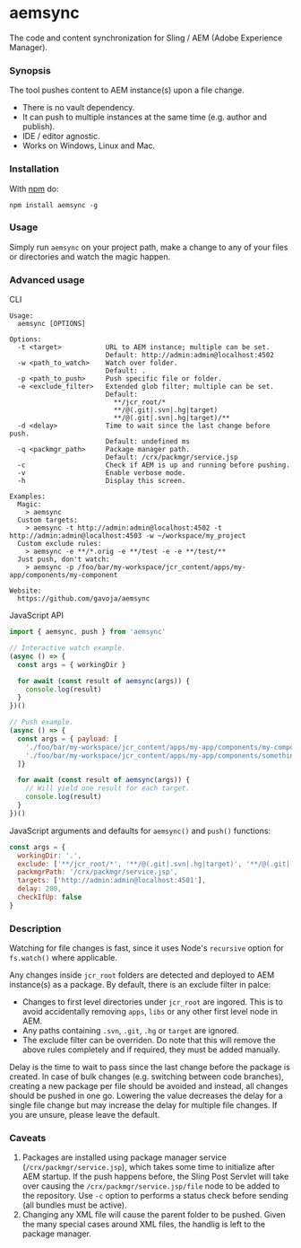 aemsync
=======

The code and content synchronization for Sling / AEM (Adobe Experience Manager).

### Synopsis

The tool pushes content to AEM instance(s) upon a file change.
* There is no vault dependency.
* It can push to multiple instances at the same time (e.g. author and publish).
* IDE / editor agnostic.
* Works on Windows, Linux and Mac.

### Installation

With [npm](http://npmjs.org) do:

```
npm install aemsync -g
```

### Usage

Simply run `aemsync` on your project path, make a change to any of your files or directories and watch the magic happen.

### Advanced usage

CLI
```
Usage:
  aemsync [OPTIONS]

Options:
  -t <target>           URL to AEM instance; multiple can be set.
                        Default: http://admin:admin@localhost:4502
  -w <path_to_watch>    Watch over folder.
                        Default: .
  -p <path_to_push>     Push specific file or folder.
  -e <exclude_filter>   Extended glob filter; multiple can be set.
                        Default:
                          **/jcr_root/*
                          **/@(.git|.svn|.hg|target)
                          **/@(.git|.svn|.hg|target)/**
  -d <delay>            Time to wait since the last change before push.
                        Default: undefined ms
  -q <packmgr_path>     Package manager path.
                        Default: /crx/packmgr/service.jsp
  -c                    Check if AEM is up and running before pushing.
  -v                    Enable verbose mode.
  -h                    Display this screen.

Examples:
  Magic:
    > aemsync
  Custom targets:
    > aemsync -t http://admin:admin@localhost:4502 -t http://admin:admin@localhost:4503 -w ~/workspace/my_project
  Custom exclude rules:
    > aemsync -e **/*.orig -e **/test -e -e **/test/**
  Just push, don't watch:
    > aemsync -p /foo/bar/my-workspace/jcr_content/apps/my-app/components/my-component

Website:
  https://github.com/gavoja/aemsync
```

JavaScript API
```JavaScript
import { aemsync, push } from 'aemsync'

// Interactive watch example.
(async () => {
  const args = { workingDir }

  for await (const result of aemsync(args)) {
    console.log(result)
  }
})()

// Push example.
(async () => {
  const args = { payload: [
    './foo/bar/my-workspace/jcr_content/apps/my-app/components/my-component',
    './foo/bar/my-workspace/jcr_content/apps/my-app/components/something-else'
  ]}

  for await (const result of aemsync(args)) {
    // Will yield one result for each target.
    console.log(result)
  }
})()
```

JavaScript arguments and defaults for `aemsync()` and `push()` functions:
```JavaScript
const args = {
  workingDir: '.',
  exclude: ['**/jcr_root/*', '**/@(.git|.svn|.hg|target)', '**/@(.git|.svn|.hg|target)/**'],
  packmgrPath: '/crx/packmgr/service.jsp',
  targets: ['http://admin:admin@localhost:4501'],
  delay: 200,
  checkIfUp: false
}
```

### Description

Watching for file changes is fast, since it uses Node's `recursive` option for `fs.watch()` where applicable.

Any changes inside `jcr_root` folders are detected and deployed to AEM instance(s) as a package. By default, there is an exclude filter in palce:
* Changes to first level directories under `jcr_root` are ingored. This is to avoid accidentally removing `apps`, `libs` or any other first level node in AEM.
* Any paths containing `.svn`, `.git`, `.hg` or `target` are ignored.
* The exclude filter can be overriden. Do note that this will remove the above rules completely and if required, they must be added manually.

Delay is the time to wait to pass since the last change before the package is created. In case of bulk changes (e.g. switching between code branches), creating a new package per file should be avoided and instead, all changes should be pushed in one go. Lowering the value decreases the delay for a single file change but may increase the delay for multiple file changes. If you are unsure, please leave the default.

### Caveats

1. Packages are installed using package manager service (`/crx/packmgr/service.jsp`), which takes some time to initialize after AEM startup. If the push happens before, the Sling Post Servlet will take over causing the `/crx/packmgr/service.jsp/file` node to be added to the repository. Use `-c` option to performs a status check before sending (all bundles must be active).
2. Changing any XML file will cause the parent folder to be pushed. Given the many special cases around XML files, the handlig is left to the package manager.
